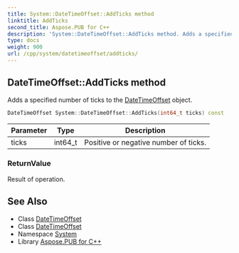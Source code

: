 ```yaml
---
title: System::DateTimeOffset::AddTicks method
linktitle: AddTicks
second_title: Aspose.PUB for C++
description: 'System::DateTimeOffset::AddTicks method. Adds a specified number of ticks to the DateTimeOffset object in C++.'
type: docs
weight: 900
url: /cpp/system/datetimeoffset/addticks/
---
```

## DateTimeOffset::AddTicks method


Adds a specified number of ticks to the [DateTimeOffset](../) object.

```cpp
DateTimeOffset System::DateTimeOffset::AddTicks(int64_t ticks) const
```


| Parameter | Type | Description |
| --- | --- | --- |
| ticks | int64_t | Positive or negative number of ticks. |

### ReturnValue

Result of operation.

## See Also

* Class [DateTimeOffset](../)
* Class [DateTimeOffset](../)
* Namespace [System](../../)
* Library [Aspose.PUB for C++](../../../)
